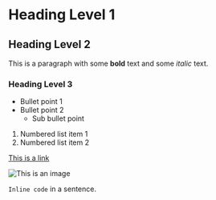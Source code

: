 # Heading Level 1

## Heading Level 2

This is a paragraph with some **bold** text and some *italic* text.

### Heading Level 3

- Bullet point 1
- Bullet point 2
  - Sub bullet point

1. Numbered list item 1
2. Numbered list item 2

[This is a link](http://www.example.com)

![This is an image](https://fastly.picsum.photos/id/120/200/200.jpg?hmac=iqJko6IlBQjHPwKm31fa-KtEGqwtJfXohpfL0Y41EtQ)

`Inline code` in a sentence.